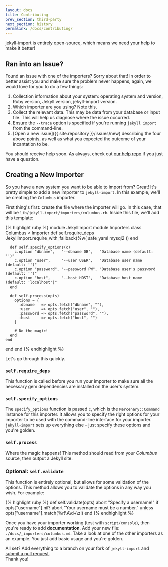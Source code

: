 ```yaml
---
layout: docs
title: Contributing
prev_section: third-party
next_section: history
permalink: /docs/contributing/
---
```


jekyll-import is entirely open-source, which means we need your help to make it better!

## Ran into an Issue?

Found an issue with one of the importers? Sorry about that! In order to better assist you and make sure the problem never happens, again, we would love for you to do a few things:

1. Collection information about your system: operating system and version, Ruby version, Jekyll version, jekyll-import version.
2. Which importer are you using? Note this.
3. Collect the relevant data. This may be data from your database or input file. This will help us diagnose where the issue occurred.
4. Ensure the `--trace` option is specified if you're running `jekyll import` from the command-line.
4. [Open a new issue]({{ site.repository }}/issues/new) describing the four above points, as well as what you expected the outcome of your incantation to be.

You should receive help soon. As always, check out [our help repo](https://talk.jekyllrb.com/) if you just have a question.


## Creating a New Importer

So you have a new system you want to be able to import from? Great! It's pretty simple to add a new importer to `jekyll-import`. In this example, we'll be creating the `Columbus` importer.

First thing's first: create the file where the importer will go. In this case, that will be `lib/jekyll-import/importers/columbus.rb`.
Inside this file, we'll add this template:

{% highlight ruby %}
module JekyllImport
  module Importers
    class Columbus < Importer
      def self.require_deps
        JekyllImport.require_with_fallback(%w(
          safe_yaml
          mysql2
        ))
      end

      def self.specify_options(c)
        c.option "dbname",   "--dbname DB",   "Database name (default: '')"
        c.option "user",     "--user USER",   "Database user name (default: '')"
        c.option "password", "--password PW", "Database user's password (default: '')"
        c.option "host",     "--host HOST",   "Database host name (default: 'localhost')"
      end

      def self.process(opts)
        options = {
          :dbname   => opts.fetch("dbname", ""),
          :user     => opts.fetch("user", ""),
          :password => opts.fetch("password", ""),
          :host     => opts.fetch("host", "")
        }

        # Do the magic!
      end
    end
  end
end
{% endhighlight %}

Let's go through this quickly.

### `self.require_deps`

This function is called before you run your importer to make sure all the necessary gem dependencies are installed on the user's system.

### `self.specify_options`

The `specify_options` function is passed `c`, which is the `Mercenary::Command` instance for this importer. It allows you to specify the right options for your importer to be used with the command-line interface for your importer. `jekyll-import` sets up everything else – just specify these options and you're golden.

### `self.process`

Where the magic happens! This method should read from your *Columbus* source, then output a Jekyll site.

### Optional: `self.validate`

This function is entirely optional, but allows for some validation of the options. This method allows you to validate the options in any way you wish. For example:

{% highlight ruby %}
def self.validate(opts)
  abort "Specify a username!" if opts["username"].nil?
  abort "Your username must be a number." unless opts["username"].match(%r!\A\d+\z!)
end
{% endhighlight %}

Once you have your importer working (test with `script/console`), then you're ready to add **documentation**. Add your new file:
`./docs/_importers/columbus.md`. Take a look at one of the other importers as an example. You just add basic usage and you're golden.

All set? Add everything to a branch on your fork of `jekyll-import` and
[submit a pull request](https://github.com/jekyll/jekyll-import/compare/).  
Thank you!
